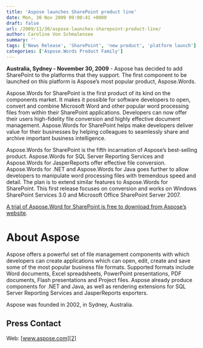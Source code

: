 ```yaml
---
title: 'Aspose launches SharePoint product line'
date: Mon, 30 Nov 2009 09:00:41 +0000
draft: false
url: /2009/11/30/aspose-launches-sharepoint-product-line/
author: Caroline Von Schmalensee
summary: ''
tags: ['News Release', 'SharePoint', 'new product', 'platform launch']
categories: ['Aspose.Words Product Family']
---
```


**Australia, Sydney - November 30, 2009** \- Aspose has decided to add SharePoint to the platforms that they support. The first component to be launched on this platform is Aspose’s most popular product, Aspose.Words.

Aspose.Words for SharePoint is the first product of its kind on the components market. It makes it possible for software developers to open, convert and combine Microsoft Word and other popular word processing files from within their SharePoint applications. Developers can now offer their users high-fidelity file conversion and highly effective document management. Aspose.Words for SharePoint helps make developers deliver value for their businesses by helping colleagues to seamlessly share and archive important business intelligence.

Aspose.Words for SharePoint is the fifth incarnation of Aspose’s best-selling product. Aspose.Words for SQL Server Reporting Services and Aspose.Words for JasperReports offer effective file conversion. Aspose.Words for .NET and Aspose.Words for Java goes further to allow developers to manipulate word processing files with tremendous speed and detail. The plan is to extend similar features to Aspose.Words for SharePoint. This first release focuses on conversion and works on Windows SharePoint Services 3.0 and Microsoft Office SharePoint Server 2007.

[A trial of Aspose.Word for SharePoint is free to download from Aspose’s website][1].

# About Aspose

Aspose offers a powerful set of file management components with which developers can create applications which can open, edit, create and save some of the most popular business file formats. Supported formats include Word documents, Excel spreadsheets, PowerPoint presentations, PDF documents, Flash presentations and Project files. Aspose already produce components for .NET and Java, as well as rendering extensions for SQL Server Reporting Services and JasperReports exporters.

Aspose was founded in 2002, in Sydney, Australia.

## Press Contact

Web: [www.aspose.com][2]




[1]: http://www.aspose.com/community/files/73/sharepoint-components/aspose.words-for-sharepoint/entry210224.aspx
[2]: http://www.aspose.com/ "Go to the home page."




